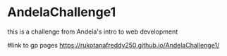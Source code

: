 # AndelaChallenge1
this is a challenge from Andela's intro to web development

#link to gp pages
https://rukotanafreddy250.github.io/AndelaChallenge1/
